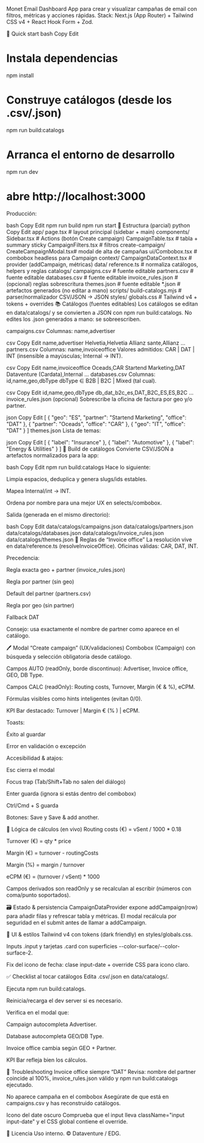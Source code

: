 Monet Email Dashboard
App para crear y visualizar campañas de email con filtros, métricas y acciones rápidas.
Stack: Next.js (App Router) + Tailwind CSS v4 + React Hook Form + Zod.

🚀 Quick start
bash
Copy
Edit
# Instala dependencias
npm install
# Construye catálogos (desde los .csv/.json)
npm run build:catalogs
# Arranca el entorno de desarrollo
npm run dev
# abre http://localhost:3000
Producción:

bash
Copy
Edit
npm run build
npm run start
🧭 Estructura (parcial)
python
Copy
Edit
app/
  page.tsx                 # layout principal (sidebar + main)
components/
  Sidebar.tsx              # Actions (botón Create campaign)
  CampaignTable.tsx        # tabla + summary sticky
  CampaignFilters.tsx      # filtros
  create-campaign/
    CreateCampaignModal.tsx# modal de alta de campañas
  ui/Combobox.tsx          # combobox headless para Campaign
context/
  CampaignDataContext.tsx  # provider (addCampaign, métricas)
data/
  reference.ts             # normaliza catálogos, helpers y reglas
  catalogs/
    campaigns.csv          # fuente editable
    partners.csv           # fuente editable
    databases.csv          # fuente editable
    invoice_rules.json     # (opcional) reglas sobrescritura
    themes.json            # fuente editable
    *.json                 # artefactos generados (no editar a mano)
scripts/
  build-catalogs.mjs       # parser/normalizador CSV/JSON → JSON
styles/
  globals.css              # Tailwind v4 + tokens + overrides
📚 Catálogos (fuentes editables)
Los catálogos se editan en data/catalogs/ y se convierten a JSON con npm run build:catalogs.
No edites los .json generados a mano: se sobreescriben.

campaigns.csv
Columnas: name,advertiser

csv
Copy
Edit
name,advertiser
Helvetia,Helvetia
Allianz sante,Allianz
...
partners.csv
Columnas: name,invoiceoffice
Valores admitidos: CAR | DAT | INT (insensible a mayúsculas; Internal → INT).

csv
Copy
Edit
name,invoiceoffice
Oceads,CAR
Startend Marketing,DAT
Dataventure (Cardata),Internal
...
databases.csv
Columnas: id,name,geo,dbType
dbType ∈ B2B | B2C | Mixed (tal cual).

csv
Copy
Edit
id,name,geo,dbType
db_dat_b2c_es,DAT_B2C_ES,ES,B2C
...
invoice_rules.json (opcional)
Sobrescribe la oficina de factura por geo y/o partner.

json
Copy
Edit
[
  { "geo": "ES", "partner": "Startend Marketing", "office": "DAT" },
  { "partner": "Oceads", "office": "CAR" },
  { "geo": "IT", "office": "DAT" }
]
themes.json
Lista de temas:

json
Copy
Edit
[
  { "label": "Insurance" },
  { "label": "Automotive" },
  { "label": "Energy & Utilities" }
]
🔧 Build de catálogos
Convierte CSV/JSON a artefactos normalizados para la app:

bash
Copy
Edit
npm run build:catalogs
Hace lo siguiente:

Limpia espacios, deduplica y genera slugs/ids estables.

Mapea Internal/int → INT.

Ordena por nombre para una mejor UX en selects/combobox.

Salida (generada en el mismo directorio):

bash
Copy
Edit
data/catalogs/campaigns.json
data/catalogs/partners.json
data/catalogs/databases.json
data/catalogs/invoice_rules.json
data/catalogs/themes.json
🧠 Reglas de “Invoice office”
La resolución vive en data/reference.ts (resolveInvoiceOffice).
Oficinas válidas: CAR, DAT, INT.

Precedencia:

Regla exacta geo + partner (invoice_rules.json)

Regla por partner (sin geo)

Default del partner (partners.csv)

Regla por geo (sin partner)

Fallback DAT

Consejo: usa exactamente el nombre de partner como aparece en el catálogo.

🖊️ Modal “Create campaign” (UX/validaciones)
Combobox (Campaign) con búsqueda y selección obligatoria desde catálogo.

Campos AUTO (readOnly, borde discontinuo): Advertiser, Invoice office, GEO, DB Type.

Campos CALC (readOnly): Routing costs, Turnover, Margin (€ & %), eCPM.

Fórmulas visibles como hints inteligentes (evitan 0/0).

KPI Bar destacado: Turnover | Margin € (% ) | eCPM.

Toasts:

Éxito al guardar

Error en validación o excepción

Accesibilidad & atajos:

Esc cierra el modal

Focus trap (Tab/Shift+Tab no salen del diálogo)

Enter guarda (ignora si estás dentro del combobox)

Ctrl/Cmd + S guarda

Botones: Save y Save & add another.

🧩 Lógica de cálculos (en vivo)
Routing costs (€) = vSent / 1000 * 0.18

Turnover (€) = qty * price

Margin (€) = turnover - routingCosts

Margin (%) = margin / turnover

eCPM (€) = (turnover / vSent) * 1000

Campos derivados son readOnly y se recalculan al escribir (números con coma/punto soportados).

🗃️ Estado & persistencia
CampaignDataProvider expone addCampaign(row) para añadir filas y refrescar tabla y métricas.
El modal recálcula por seguridad en el submit antes de llamar a addCampaign.

🎨 UI & estilos
Tailwind v4 con tokens (dark friendly) en styles/globals.css.

Inputs .input y tarjetas .card con superficies --color-surface/--color-surface-2.

Fix del icono de fecha: clase input-date + override CSS para icono claro.

✅ Checklist al tocar catálogos
Edita .csv/.json en data/catalogs/.

Ejecuta npm run build:catalogs.

Reinicia/recarga el dev server si es necesario.

Verifica en el modal que:

Campaign autocompleta Advertiser.

Database autocompleta GEO/DB Type.

Invoice office cambia según GEO + Partner.

KPI Bar refleja bien los cálculos.

🐞 Troubleshooting
Invoice office siempre “DAT”
Revisa: nombre del partner coincide al 100%, invoice_rules.json válido y npm run build:catalogs ejecutado.

No aparece campaña en el combobox
Asegúrate de que está en campaigns.csv y has reconstruido catálogos.

Icono del date oscuro
Comprueba que el input lleva className="input input-date" y el CSS global contiene el override.

📄 Licencia
Uso interno. © Dataventure / EDG.